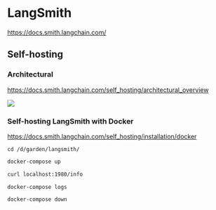 # LangSmith

<https://docs.smith.langchain.com/>

## Self-hosting

### Architectural

<https://docs.smith.langchain.com/self_hosting/architectural_overview>

![](../img/langsmith_self_hosted_architecture.png)

### Self-hosting LangSmith with Docker

<https://docs.smith.langchain.com/self_hosting/installation/docker>

```
cd /d/garden/langsmith/
```

```sh
docker-compose up
```

```sh
curl localhost:1980/info
```

```
docker-compose logs
```

```
docker-compose down
```

